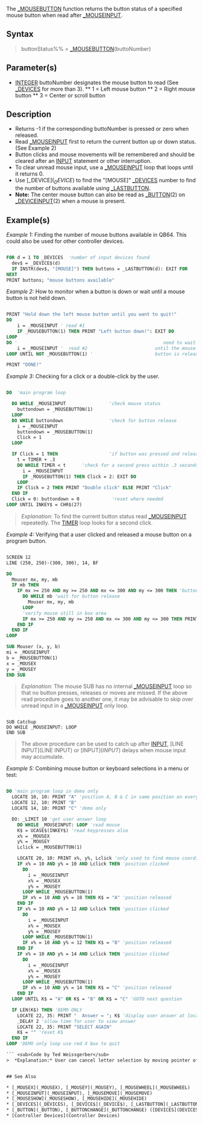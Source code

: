 The [_MOUSEBUTTON](_MOUSEBUTTON) function returns the button status of a specified mouse button when read after [_MOUSEINPUT](_MOUSEINPUT).


## Syntax

>  buttonStatus%% = [_MOUSEBUTTON](_MOUSEBUTTON)(buttoNumber)


## Parameter(s)

* [INTEGER](INTEGER) buttoNumber designates the mouse button to read (See [_DEVICES](_DEVICES) for more than 3).
** 1 = Left mouse button
** 2 = Right mouse button
** 3 = Center or scroll button 


## Description

* Returns -1 if the corresponding buttoNumber is pressed or zero when released. 
* Read [_MOUSEINPUT](_MOUSEINPUT) first to return the current button up or down status. (See Example 2)
* Button clicks and mouse movements will be remembered and should be cleared after an [INPUT](INPUT) statement or other interruption. 
* To clear unread mouse input, use a [_MOUSEINPUT](_MOUSEINPUT) loop that loops until it returns 0.
* Use [_DEVICE$](_DEVICE$) to find the "[MOUSE]" [_DEVICES](_DEVICES) number to find the number of buttons available using [_LASTBUTTON](_LASTBUTTON).
* **Note:** The center mouse button can also be read as [_BUTTON](_BUTTON)(2) on [_DEVICEINPUT](_DEVICEINPUT)(2) when a mouse is present.


## Example(s)

*Example 1:* Finding the number of mouse buttons available in QB64. This could also be used for other controller devices.

```vb

FOR d = 1 TO _DEVICES  'number of input devices found
  dev$ = _DEVICE$(d)
  IF INSTR(dev$, "[MOUSE]") THEN buttons = _LASTBUTTON(d): EXIT FOR
NEXT
PRINT buttons; "mouse buttons available" 

```


*Example 2:* How to monitor when a button is down or wait until a mouse button is not held down.

```vb

PRINT "Hold down the left mouse button until you want to quit!"
DO
    i = _MOUSEINPUT ' read #1
    IF _MOUSEBUTTON(1) THEN PRINT "Left button down!": EXIT DO
LOOP
DO '                                                      need to wait
    i = _MOUSEINPUT '  read #2                         until the mouse
LOOP UNTIL NOT _MOUSEBUTTON(1) '                       button is released

PRINT "DONE!" 

```


*Example 3:* Checking for a click or a double-click by the user.

```vb

DO  'main program loop

  DO WHILE _MOUSEINPUT                'check mouse status
    buttondown = _MOUSEBUTTON(1)
  LOOP
  DO WHILE buttondown                 'check for button release
    i = _MOUSEINPUT
    buttondown = _MOUSEBUTTON(1)
    Click = 1
  LOOP

  IF Click = 1 THEN                   'if button was pressed and released
    t = TIMER + .3
    DO WHILE TIMER < t      'check for a second press within .3 seconds
      i = _MOUSEINPUT
      IF _MOUSEBUTTON(1) THEN Click = 2: EXIT DO
    LOOP
    IF Click = 2 THEN PRINT "Double click" ELSE PRINT "Click"
  END IF
  Click = 0: buttondown = 0            'reset where needed
LOOP UNTIL INKEY$ = CHR$(27) 

```
>  *Explanation:* To find the current button status read [_MOUSEINPUT](_MOUSEINPUT) repeatedly. The [TIMER](TIMER) loop looks for a second click.


*Example 4:* Verifying that a user clicked and released a mouse button on a program button.

```vb

SCREEN 12
LINE (250, 250)-(300, 300), 14, BF

DO
  Mouser mx, my, mb
  IF mb THEN
    IF mx >= 250 AND my >= 250 AND mx <= 300 AND my <= 300 THEN 'button down
      DO WHILE mb 'wait for button release
        Mouser mx, my, mb
      LOOP
      'verify mouse still in box area
      IF mx >= 250 AND my >= 250 AND mx <= 300 AND my <= 300 THEN PRINT "Click verified on yellow box!"
    END IF
  END IF
LOOP

SUB Mouser (x, y, b)
mi = _MOUSEINPUT
b = _MOUSEBUTTON(1)
x = _MOUSEX
y = _MOUSEY
END SUB 

```
>  *Explanation:* The mouse SUB has no internal [_MOUSEINPUT](_MOUSEINPUT) loop so that no button presses, releases or moves are missed.
>  If the above read procedure goes to another one, it may be advisable to skip over unread input in a [_MOUSEINPUT](_MOUSEINPUT) only loop.

```text

SUB Catchup
DO WHILE _MOUSEINPUT: LOOP 
END SUB 

```

>  The above procedure can be used to catch up after [INPUT](INPUT), [LINE INPUT](LINE INPUT) or [INPUT$](INPUT$) delays when mouse input may accumulate.


*Example 5:* Combining mouse button or keyboard selections in a menu or test:

```vb

DO 'main program loop in demo only
  LOCATE 10, 10: PRINT "A" 'position A, B & C in same position on every question
  LOCATE 12, 10: PRINT "B"
  LOCATE 14, 10: PRINT "C" 'demo only

  DO: _LIMIT 10 'get user answer loop
    DO WHILE _MOUSEINPUT: LOOP 'read mouse
    K$ = UCASE$(INKEY$) 'read keypresses also
    x% = _MOUSEX
    y% = _MOUSEY
    Lclick = _MOUSEBUTTON(1)

    LOCATE 20, 10: PRINT x%, y%, Lclick 'only used to find mouse coordinates
    IF x% = 10 AND y% = 10 AND Lclick THEN 'position clicked
      DO
        i = _MOUSEINPUT
        x% = _MOUSEX
        y% = _MOUSEY
      LOOP WHILE _MOUSEBUTTON(1)
      IF x% = 10 AND y% = 10 THEN K$ = "A" 'position released
    END IF
    IF x% = 10 AND y% = 12 AND Lclick THEN 'position clicked
      DO
        i = _MOUSEINPUT
        x% = _MOUSEX
        y% = _MOUSEY
      LOOP WHILE _MOUSEBUTTON(1)
      IF x% = 10 AND y% = 12 THEN K$ = "B" 'position released
    END IF
    IF x% = 10 AND y% = 14 AND Lclick THEN 'position clicked
      DO
        i = _MOUSEINPUT
        x% = _MOUSEX
        y% = _MOUSEY
      LOOP WHILE _MOUSEBUTTON(1)
      IF x% = 10 AND y% = 14 THEN K$ = "C" 'position released
    END IF
  LOOP UNTIL K$ = "A" OR K$ = "B" OR K$ = "C" 'GOTO next question

  IF LEN(K$) THEN 'DEMO ONLY
    LOCATE 22, 35: PRINT "  Answer = "; K$ 'display user answer at location
    _DELAY 2 'allow time for user to view answer
    LOCATE 22, 35: PRINT "SELECT AGAIN"
    K$ = "" 'reset K$
  END IF
LOOP 'DEMO only loop use red X box to quit 

``` <sub>Code by Ted Weissgerber</sub>
>  *Explanation:* User can cancel letter selection by moving pointer off letter before releasing the left mouse button.


## See Also

* [_MOUSEX](_MOUSEX), [_MOUSEY](_MOUSEY), [_MOUSEWHEEL](_MOUSEWHEEL)
* [_MOUSEINPUT](_MOUSEINPUT), [_MOUSEMOVE](_MOUSEMOVE)
* [_MOUSESHOW](_MOUSESHOW), [_MOUSEHIDE](_MOUSEHIDE)
* [_DEVICES](_DEVICES), [_DEVICE$](_DEVICE$), [_LASTBUTTON](_LASTBUTTON)
* [_BUTTON](_BUTTON), [_BUTTONCHANGE](_BUTTONCHANGE) ([DEVICES](DEVICES))
* [Controller Devices](Controller Devices)




